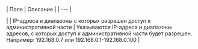 | Поле | Описание |
| --- |

|
| IP-адреса и диапазоны с которых разрешен доступ к административной части | Указываются IP-адреса и диапазоны адресов, с которых доступ к административной части будет разрешен.    Например: 192.168.0.7 или 192.168.0.1-192.168.0.100 |

<!--
<h3>Кнопки управления

| Кнопка | Описание |
| --- |

|
| Сохранить | Сохранение параметров. |
| Применить |